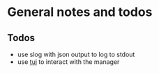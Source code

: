 # General notes and todos

## Todos
- use slog with json output to log to stdout
- use [tui](https://github.com/rothgar/awesome-tuis) to interact with the manager